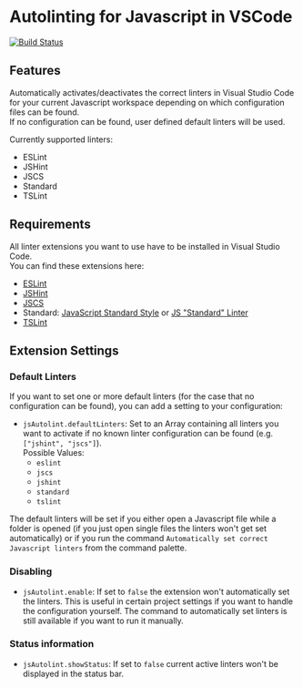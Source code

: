 # Autolinting for Javascript in VSCode

[![Build Status](https://travis-ci.org/t-sauer/autolinting-for-javascript.svg?branch=master)](https://travis-ci.org/t-sauer/autolinting-for-javascript)

## Features

Automatically activates/deactivates the correct linters in Visual Studio Code for your current Javascript workspace depending on which configuration files can be found.  
If no configuration can be found, user defined default linters will be used.

Currently supported linters:

* ESLint
* JSHint
* JSCS
* Standard
* TSLint

## Requirements

All linter extensions you want to use have to be installed in Visual Studio Code.  
You can find these extensions here:

* [ESLint](https://marketplace.visualstudio.com/items?itemName=dbaeumer.vscode-eslint)
* [JSHint](https://marketplace.visualstudio.com/items?itemName=dbaeumer.jshint)
* [JSCS](https://marketplace.visualstudio.com/items?itemName=ms-vscode.jscs)
* Standard: [JavaScript Standard Style](https://marketplace.visualstudio.com/items?itemName=chenxsan.vscode-standardjs) or [JS "Standard" Linter](https://marketplace.visualstudio.com/items?itemName=shinnn.standard) 
* [TSLint](https://marketplace.visualstudio.com/items?itemName=eg2.tslint)

## Extension Settings

### Default Linters

If you want to set one or more default linters (for the case that no configuration can be found), you can add a setting to your configuration:

* `jsAutolint.defaultLinters`: Set to an Array containing all linters you want to activate if no known linter configuration can be found (e.g. `["jshint", "jscs"]`).   
Possible Values:
  * `eslint`
  * `jscs`
  * `jshint`
  * `standard`
  * `tslint`

The default linters will be set if you either open a Javascript file while a folder is opened (if you just open single files the linters won't get set automatically) or if you run the command `Automatically set correct Javascript linters` from the command palette.

### Disabling

* `jsAutolint.enable`: If set to `false` the extension won't automatically set the linters. This is useful in certain project settings if you want to handle the configuration yourself. The command to automatically set linters is still available if you want to run it manually.

### Status information

* `jsAutolint.showStatus`: If set to `false` current active linters won't be displayed in the status bar.
